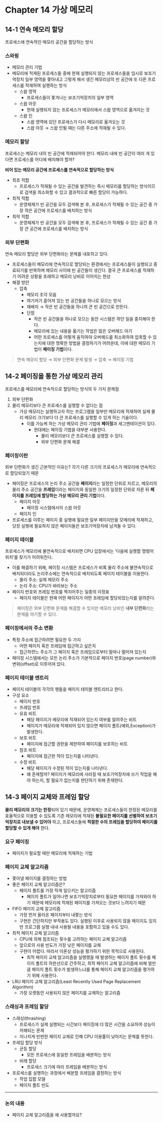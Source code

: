 # **Chapter 14 가상 메모리**

## 14-1 연속 메모리 할당

프로세스에 연속적인 메모리 공간을 할당하는 방식

### 스와핑

- 메모리 관리 기법
- 메모리에 적재된 프로세스들 중에 현재 실행되지 않는 프로세스들을 임시로 보조기억장치 일부 영역을 쫓아내고 그렇게 해서 생긴 메모리상의 빈 공간에 또 다른 프로세스를 적재하여 실행하는 방식
    - 스왑 영역
        - 프로세스들이 쫓겨나는 보조기억장치의 일부 영역
    - 스왑 아웃
        - 현재 실행되지 않는 프로세스가 메모리에서 스왑 영역으로 옮겨지는 것
    - 스왑 인
        - 스왑 영역에 있던 프로세스가 다시 메모리로 옮겨오는 것
        - 스왑 아웃 → 스왑 인될 때는 다른 주소에 적재될 수 있다.

### 메모리 할당

프로세스는 메모리 내의 빈 공간에 적재되어야 한다. 메모리 내에 빈 공간이 여러 개 있다면 프로세스를 어디에 배치해야 할까?

**비어 있는 메모리 공간에 프로세스를 연속적으로 할당하는 방식**

- 최초 적합
    - 프로세스가 적재될 수 있는 공간을 발견하는 즉시 메모리를 할당하는 방식이므로 검색을 최소화할 수 있고 결과적으로 빠른 할당이 가능하다.
- 최적 적합
    - 운영체제가 빈 공간을 모두 검색해 본 후, 프로세스가 적재될 수 있는 공간 중 가장 작은 공간에 프로세스를 배치하는 방식
- 최악 적합
    - 운영체제가 빈 공간을 모두 검색해 본 후, 프로세스가 적재될 수 있는 공간 중 가장 큰 공간에 프로세스를 배치하는 방식

### 외부 단편화

연속 메모리 할당은 외부 단편화라는 문제를 내포하고 있다.

- 프로세스들이 메모리에 연속적으로 할당되는 환경에서는 프로세스들이 실행되고 종료되기를 반복하며 메모리 사이에 빈 공간들이 생긴다. 결국 큰 프로세스를 적재하기 어려운 상황을 초래하고 메모리 낭비로 이어지는 현상
- 해결 방안
    - 압축
        - 메모리 조각 모음
        - 여기저기 흩어져 있는 빈 공간들을 하나로 모으는 방식
        - 재배치 → 작은 빈 공간들을 하나의 큰 빈 공간으로 만든다.
        - 단점
            - 작은 빈 공간들을 하나로 모으는 동안 시스템은 하던 일을 중지해야 한다.
            - 메모리에 있는 내용을 옮기는 작업은 많은 오버헤드 야기
            - 어떤 프로세스를 어떻게 움직여야 오버헤드를 최소화하여 압축할 수 있는지에 대한 명확한 방법을 결정하기가 어려운데, 이에 대한 메모리 기법이 **페이징 기법**이다.

> 연속 메모리 할당 → 외부 단편화 문제 발생 → 압축 → 페이징 기법
>

## 14-2 페이징을 통한 가상 메모리 관리

프로세스를 메모리에 연속적으로 할당하는 방식의 두 가지 문제점

1. 외부 단편화
2. 물리 메모리보다 큰 프로세스를 실행할 수 없다는 점
    - 가상 메모리는 실행하고자 하는 프로그램을 일부만 메모리에 적재하여 실제 물리 메모리 크기보다 더 큰 프로세스를 실행할 수 있게 하는 기술이다.
        - 이를 가능케 하는 가상 메모리 관리 기법에 **페이징**과 세그멘테이션이 있다.
            - 현대에는 페이징 기법을 대부분 사용한다.
                - 물리 메모리보다 큰 프로세스를 실행할 수 있다.
                - 외부 단편화 문제 해결

### 페이징이란

외부 단편화가 생긴 근본적인 이유는? 각기 다른 크기의 프로세스가 메모리에 연속적으로 할당되었기 때문

- 페이징은 프로세스의 논리 주소 공간을 **페이지**라는 일정한 단위로 자르고, 메모리의 물리 주소 공간을 **프레임**이라는 페이지와 동일한 크기의 일정한 단위로 자른 뒤 **페이지를 프레임에 할당하는 가상 메모리 관리 기법**이다.
    - 페이지 아웃
        - 페이징 시스템에서의 스왑 아웃
    - 페이지 인
- 프로세스를 이루는 페이지 중 실행에 필요한 일부 페이지만을 모메리에 적재하고, 당장 실행에 필요하지 않은 페이지들은 보조기억장치에 남겨둘 수 있다.

### 페이지 테이블

프로세스가 메모리에 불연속적으로 배치되면 CPU 입장에서는 ‘다음에 실행할 명령어 위치’를 찾기가 어려워진다.

- 이를 해결하기 위해, 페이징 시스템은 프로세스가 비록 물리 주소에 불연속적으로 배치되더라도 논리주소에는 연속적으로 배치되도록 페이지 테이블을 이용한다.
    - 물리 주소: 실제 메모리 주소
    - 논리 주소: CPU가 바라보는 주소
- 페이지 번호와 프레임 번호를 짝지어주는 일종의 이정표
    - 페이지 테이블은 현재 어떤 페이지가 어떤 프레임에 할당되었는지를 알려준다.

> 페이징은 외부 단편화 문제를 해결할 수 있지만 메모리 낭비인 **내부 단편화**라는 문제를 야기할 수 있다.
>

### 페이징에서의 주소 변환

- 특정 주소에 접근하려면 필요한 두 가지
    - 어떤 페이지 혹은 프레임에 접근하고 싶은지
    - 접근하련느 주소가 그 페이지 혹은 프레임으로부터 얼마나 떨어져 있는지
- 페이징 시스템에서는 모든 논리 주소가 기본적으로 페이지 번호(page number)와 변위(offset)로 이루어져 있다.

### 페이지 테이블 엔트리

- 페이지 테이블의 각각의 행들을 페이지 테이블 엔트리라고 한다.
- 구성 요소
    - 페이지 번호
    - 프레임 번호
    - 유효 비트
        - 해당 페이지가 메모리에 적재되어 있는지 여부를 알려주는 비트
        - 페이지가 메모리에 적재되어 있지 않으면 페이지 폴트(예외,Exception)가 발생한다.
    - 보호 비트
        - 페이지에 접근할 권한을 제한하여 페이지를 보호하는 비트
    - 참조 비트
        - 페이지에 접근한 적이 있는지를 나타낸다.
    - 수정 비트
        - 해당 페이지가 수정된 적이 있는지를 나타낸다.
        - 왜 존재할까? 페이지가 메모리에 사라질 때 보조기억장치에 쓰기 작업을 해야 하는지, 할 필요가 없는지를 판단하기 위해 존재한다.

## 14-3 페이지 교체와 프레임 할당

**물리 메모리의 크기는 한정**되어 있기 때문에, 운영체제는 프로세스들이 한정된 메모리를 효율적으로 이용할 수 있도록 기존 메모리에 적재된 **불필요한 페이지를 선별하여 보조기억장치로 내보낼 수 있어야** 하고, 프로세스들에 **적절한 수의 프레임을 할당하여 페이지를 할당할 수 있게 해야** 한다.

### 요구 페이징

- 페이지가 필요할 때만 메모리에 적재하는 기법

### 페이지 교체 알고리즘

- 쫓아낼 페이지를 결정하는 방법
- 좋은 페이지 교체 알고리즘은?
    - 페이지 폴트를 가장 적게 일으키는 알고리즘
        - 페이지 폴트가 일어나면 보조기억장치로부터 필요한 페이지를 가져와야 하기 때문에 메모리에 적재된 페이지를 가져오는 것보다 느려지기 때문
- FIFO 페이지 교체 알고리즘
    - 가장 먼저 올라온 페이지부터 내쫓는 방식
    - 구현은 간단하지만 부작용도 있다. 실행된 이후로 사용되지 않을 페이지도 있지만 프로그램 실행 내내 사용될 내용을 포함하고 있을 수도 있다.
- 최적 페이지 교체 알고리즘
    - CPU에 의해 참조되는 횟수를 고려하는 페이지 교체 알고리즘
    - 앞으로의 사용 빈도가 가장 낮은 페이지를 교체
    - 구현이 어렵다. 따라서 이론상 성능을 평가하기 위한 목적으로 사용된다.
        - 최적 페이지 교체 알고리즘을 실행했을 때 발생하는 페이지 폴트 횟수를 페이지 폴트의 하한선으로 간주하고, 최적 페이지 교체 알고리즘에 비해 얼만큼 페이지 폴트 횟수가 발생하느냐를 통해 페이지 교체 알고리즘을 평가하기 위해 사용한다.
- LRU 페이지 교체 알고리즘(Least Recently Used Page Replacement Algorithm)
    - 가장 오랫동안 사용되지 않은 페이지를 교체하는 알고리즘

### 스래싱과 프레임 할당

- 스래싱(thrashing)
    - 프로세스가 실제 실행되는 시간보다 페이징에 더 많은 시간을 소요하여 성능이 저해되는 문제
    - 지나치게 빈번한 페이지 교체로 인해 CPU 이용률이 낮아지는 문제를 뜻한다.
- 프레임 할당 방식
    - 균등 할당
        - 모든 프로세스에 동일한 프레임을 배분하는 방식
    - 비례 할당
        - 프로세스 크기에 따라 프레임을 배분하는 방식
- 프로세스를 실행하는 과정에서 배분할 프레임을 결정하는 방식
    - 작업 집합 모델
    - 페이지 폴트 빈도

---

### 논의 내용

- 페이지 교체 알고리즘을 왜 사용할까요?